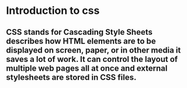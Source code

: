 # Introduction to css
## CSS stands for Cascading Style Sheets describes how HTML elements are to be displayed on screen, paper, or in other media it saves a lot of work. It can control the layout of multiple web pages all at once and external stylesheets are stored in CSS files.
